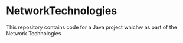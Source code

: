 # NetworkTechnologies
This repository contains code for a Java project whichw as part of the Network Technologies
